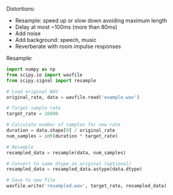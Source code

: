 

Distortions:
 * Resample: speed up or slow down avoiding maximum length
 * Delay at most ~100ms (more than 80ms)
 * Add noise
 * Add background: speech, music
 * Reverberate with room impulse responses

Resample:

```python
import numpy as np
from scipy.io import wavfile
from scipy.signal import resample

# Load original WAV
original_rate, data = wavfile.read('example.wav')

# Target sample rate
target_rate = 16000

# Calculate number of samples for new rate
duration = data.shape[0] / original_rate
num_samples = int(duration * target_rate)

# Resample
resampled_data = resample(data, num_samples)

# Convert to same dtype as original (optional)
resampled_data = resampled_data.astype(data.dtype)

# Save to new file
wavfile.write('resampled.wav', target_rate, resampled_data)
```
